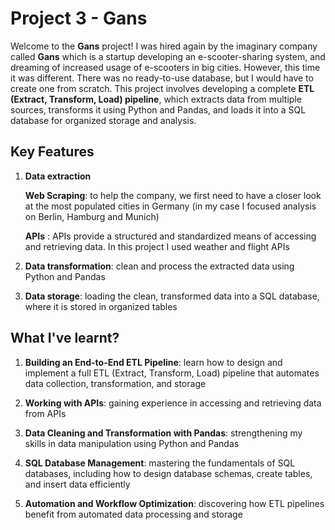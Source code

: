 # **Project 3 - Gans**

Welcome to the **Gans** project! I was hired again by the imaginary company called **Gans** which is a startup developing an e-scooter-sharing system, and dreaming of increased usage of e-scooters in big cities.
However, this time it was different. There was no ready-to-use database, but I would have to create one from scratch. 
This project involves developing a complete **ETL (Extract, Transform, Load) pipeline**, which extracts data from multiple sources, transforms it using Python and Pandas, and loads it into a SQL database for organized storage and analysis.

## Key Features

1. **Data extraction**
   
      **Web Scraping**: to help the company, we first need to have a closer look at the most populated cities in Germany (in my case I focused analysis on Berlin, Hamburg and Munich)

      **APIs** : APIs provide a structured and standardized means of accessing and retrieving data. In this project I used weather and flight APIs
   
3. **Data transformation**: clean and process the extracted data using Python and Pandas
   
4. **Data storage**: loading the clean, transformed data into a SQL database, where it is stored in organized tables


## What I've learnt?

1. **Building an End-to-End ETL Pipeline**: learn how to design and implement a full ETL (Extract, Transform, Load) pipeline that automates data collection, transformation, and storage
   
3. **Working with APIs**: gaining experience in accessing and retrieving data from APIs
   
5. **Data Cleaning and Transformation with Pandas**: strengthening my skills in data manipulation using Python and Pandas
   
7. **SQL Database Management**: mastering the fundamentals of SQL databases, including how to design database schemas, create tables, and insert data efficiently
   
9. **Automation and Workflow Optimization**: discovering how ETL pipelines benefit from automated data processing and storage

